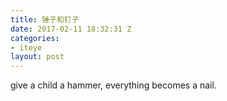 ```yaml
---
title: 锤子和钉子
date: 2017-02-11 18:32:31 Z
categories:
- iteye
layout: post
---
```


give a child a hammer, everything becomes a nail.